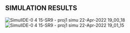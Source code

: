 ## SIMULATION RESULTS



![SimulIDE-0 4 15-SR9  -  proj1 simu 22-Apr-2022 19_00_18](https://user-images.githubusercontent.com/101447824/164726769-bf55d3e9-7e25-4e8e-bf08-3fd12e23a957.png)
![SimulIDE-0 4 15-SR9  -  proj1 simu 22-Apr-2022 19_01_15](https://user-images.githubusercontent.com/101447824/164726785-a95caf6a-b7cc-47cb-a9ad-9256137a6434.png)


